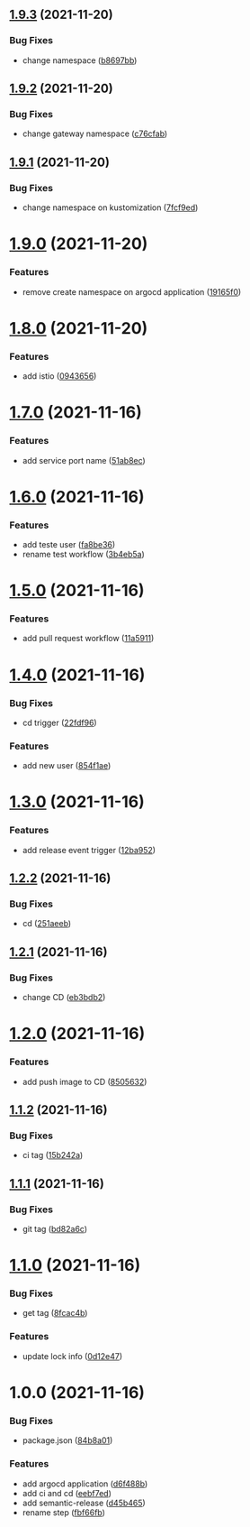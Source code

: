 ## [1.9.3](https://github.com/regiszanandrea/fiber-fx/compare/1.9.2...1.9.3) (2021-11-20)


### Bug Fixes

* change namespace ([b8697bb](https://github.com/regiszanandrea/fiber-fx/commit/b8697bb980382cc1f63208638554ab4054d9e7cc))

## [1.9.2](https://github.com/regiszanandrea/fiber-fx/compare/1.9.1...1.9.2) (2021-11-20)


### Bug Fixes

* change gateway namespace ([c76cfab](https://github.com/regiszanandrea/fiber-fx/commit/c76cfab4f94ee107877411f95063436147672e67))

## [1.9.1](https://github.com/regiszanandrea/fiber-fx/compare/1.9.0...1.9.1) (2021-11-20)


### Bug Fixes

* change namespace on kustomization ([7fcf9ed](https://github.com/regiszanandrea/fiber-fx/commit/7fcf9ed0466be64a4ef4b05b25a1e5a738662db8))

# [1.9.0](https://github.com/regiszanandrea/fiber-fx/compare/1.8.0...1.9.0) (2021-11-20)


### Features

* remove create namespace on argocd application ([19165f0](https://github.com/regiszanandrea/fiber-fx/commit/19165f0f01791835cb0880f64bb094903954a409))

# [1.8.0](https://github.com/regiszanandrea/fiber-fx/compare/1.7.0...1.8.0) (2021-11-20)


### Features

* add istio ([0943656](https://github.com/regiszanandrea/fiber-fx/commit/0943656052cf2906cecf6fbd32a25bc29452307a))

# [1.7.0](https://github.com/regiszanandrea/fiber-fx/compare/1.6.0...1.7.0) (2021-11-16)


### Features

* add service port name ([51ab8ec](https://github.com/regiszanandrea/fiber-fx/commit/51ab8ec95f0fd59f689bdf244d66e05c10e5d57d))

# [1.6.0](https://github.com/regiszanandrea/fiber-fx/compare/1.5.0...1.6.0) (2021-11-16)


### Features

* add teste user ([fa8be36](https://github.com/regiszanandrea/fiber-fx/commit/fa8be36d5f331bd1f8e174a166cc13557d4e66e2))
* rename test workflow ([3b4eb5a](https://github.com/regiszanandrea/fiber-fx/commit/3b4eb5aae428519b991c9d016b952ab535b9a4b8))

# [1.5.0](https://github.com/regiszanandrea/fiber-fx/compare/1.4.0...1.5.0) (2021-11-16)


### Features

* add pull request workflow ([11a5911](https://github.com/regiszanandrea/fiber-fx/commit/11a591195515a2c63a586b1bc750a188cf916e33))

# [1.4.0](https://github.com/regiszanandrea/fiber-fx/compare/1.3.0...1.4.0) (2021-11-16)


### Bug Fixes

* cd trigger ([22fdf96](https://github.com/regiszanandrea/fiber-fx/commit/22fdf96510f84b0c43eff0aa975525b6d1700403))


### Features

* add new user ([854f1ae](https://github.com/regiszanandrea/fiber-fx/commit/854f1aedb16965932a11ee8a95673eb025d808e2))

# [1.3.0](https://github.com/regiszanandrea/fiber-fx/compare/1.2.2...1.3.0) (2021-11-16)


### Features

* add release event trigger ([12ba952](https://github.com/regiszanandrea/fiber-fx/commit/12ba952d3213a397944fb0fca19151ad86ae2346))

## [1.2.2](https://github.com/regiszanandrea/fiber-fx/compare/1.2.1...1.2.2) (2021-11-16)


### Bug Fixes

* cd ([251aeeb](https://github.com/regiszanandrea/fiber-fx/commit/251aeeb85aed445614d42fbe4ee1217fbad2d8fd))

## [1.2.1](https://github.com/regiszanandrea/fiber-fx/compare/1.2.0...1.2.1) (2021-11-16)


### Bug Fixes

* change CD ([eb3bdb2](https://github.com/regiszanandrea/fiber-fx/commit/eb3bdb2705d049a193c7a0b2bad809708c0ea38c))

# [1.2.0](https://github.com/regiszanandrea/fiber-fx/compare/1.1.2...1.2.0) (2021-11-16)


### Features

* add push image to CD ([8505632](https://github.com/regiszanandrea/fiber-fx/commit/8505632f02db9657e3d122f51db131cbf1aafd7d))

## [1.1.2](https://github.com/regiszanandrea/fiber-fx/compare/1.1.1...1.1.2) (2021-11-16)


### Bug Fixes

* ci tag ([15b242a](https://github.com/regiszanandrea/fiber-fx/commit/15b242aafd66ffad91ef41bf815bd9fb4b5b468a))

## [1.1.1](https://github.com/regiszanandrea/fiber-fx/compare/1.1.0...1.1.1) (2021-11-16)


### Bug Fixes

* git tag ([bd82a6c](https://github.com/regiszanandrea/fiber-fx/commit/bd82a6ca64929a9f6b9480baab24223385c380f0))

# [1.1.0](https://github.com/regiszanandrea/fiber-fx/compare/1.0.0...1.1.0) (2021-11-16)


### Bug Fixes

* get tag ([8fcac4b](https://github.com/regiszanandrea/fiber-fx/commit/8fcac4b3bac92d5ea72f8fbbe84c9fcd2c7a04fb))


### Features

* update lock info ([0d12e47](https://github.com/regiszanandrea/fiber-fx/commit/0d12e472aca5de09cc158c4d230aaf866d7b787f))

# 1.0.0 (2021-11-16)


### Bug Fixes

* package.json ([84b8a01](https://github.com/regiszanandrea/fiber-fx/commit/84b8a01975860fe95fad7cdbdad16ce4e31864e4))


### Features

* add argocd application ([d6f488b](https://github.com/regiszanandrea/fiber-fx/commit/d6f488b66fb5ed070ce259d04fd280bbbb4e8c17))
* add ci and cd ([eebf7ed](https://github.com/regiszanandrea/fiber-fx/commit/eebf7ed42abb8f5c44ee13981e132d603b1e2185))
* add semantic-release ([d45b465](https://github.com/regiszanandrea/fiber-fx/commit/d45b4658a11007b8297737dbec2affe7d95695ab))
* rename step ([fbf66fb](https://github.com/regiszanandrea/fiber-fx/commit/fbf66fb41d21a2e83c8e6b02beb2fe3b569196da))
